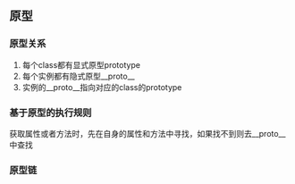 ## 原型

### 原型关系

1. 每个class都有显式原型prototype
2. 每个实例都有隐式原型__proto__
3. 实例的__proto__指向对应的class的prototype

### 基于原型的执行规则

获取属性或者方法时，先在自身的属性和方法中寻找，如果找不到则去__proto__中查找

### 原型链